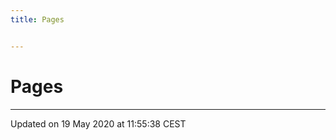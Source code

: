 ```yaml
---
title: Pages


---
```


# Pages






-------------------------------

Updated on 19 May 2020 at 11:55:38 CEST
